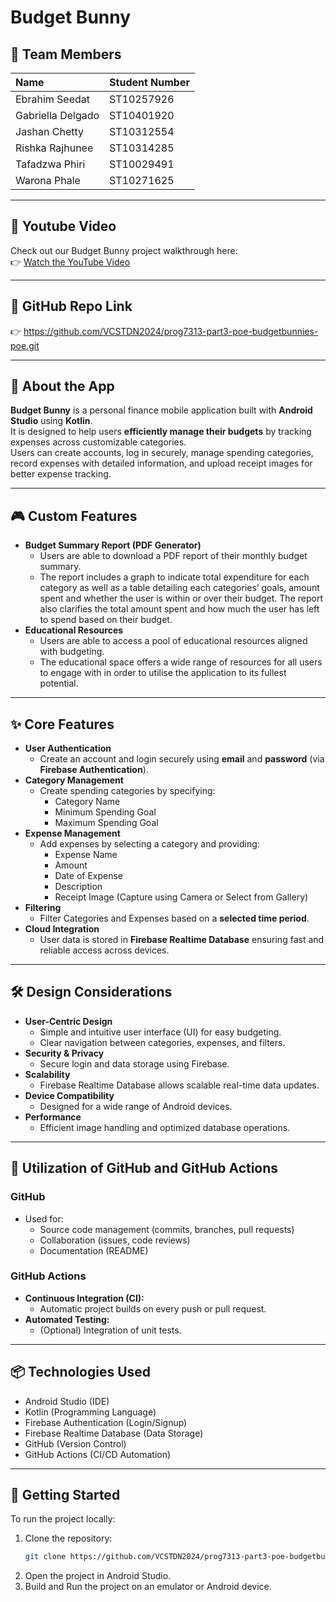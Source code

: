 # Budget Bunny

## 👥 Team Members
| Name | Student Number |
|:----------------------|:---------------|
| Ebrahim Seedat | ST10257926 |
| Gabriella Delgado | ST10401920 |
| Jashan Chetty | ST10312554 |
| Rishka Rajhunee | ST10314285 |
| Tafadzwa Phiri | ST10029491 |
| Warona Phale | ST10271625 |

---

## 🎥 Youtube Video
Check out our Budget Bunny project walkthrough here:  
👉 [Watch the YouTube Video](https://youtu.be/juXMgUIHil4)

---

## 🔗 GitHub Repo Link
👉 https://github.com/VCSTDN2024/prog7313-part3-poe-budgetbunnies-poe.git

---

## 📱 About the App
**Budget Bunny** is a personal finance mobile application built with **Android Studio** using **Kotlin**.  
It is designed to help users **efficiently manage their budgets** by tracking expenses across customizable categories.  
Users can create accounts, log in securely, manage spending categories, record expenses with detailed information, and upload receipt images for better expense tracking.

---

## 🎮 Custom Features 
- **Budget Summary Report (PDF Generator)**  
  - Users are able to download a PDF report of their monthly budget summary.
  - The report includes a graph to indicate total expenditure for each category as well as a table detailing each categories’ goals, amount spent and whether the user is within or over their 
    budget. The report also clarifies the total amount spent and how much the user has left to spend based on their budget. 
- **Educational Resources**  
  - Users are able to access a pool of educational resources aligned with budgeting. 
  - The educational space offers a wide range of resources for all users to engage with in order to utilise the application to its fullest potential. 

---

## ✨ Core Features
- **User Authentication**  
  - Create an account and login securely using **email** and **password** (via **Firebase Authentication**).
- **Category Management**  
  - Create spending categories by specifying:
    - Category Name
    - Minimum Spending Goal
    - Maximum Spending Goal
- **Expense Management**  
  - Add expenses by selecting a category and providing:
    - Expense Name
    - Amount
    - Date of Expense
    - Description
    - Receipt Image (Capture using Camera or Select from Gallery)
- **Filtering**  
  - Filter Categories and Expenses based on a **selected time period**.
- **Cloud Integration**  
  - User data is stored in **Firebase Realtime Database** ensuring fast and reliable access across devices.

---

## 🛠️ Design Considerations
- **User-Centric Design**  
  - Simple and intuitive user interface (UI) for easy budgeting.
  - Clear navigation between categories, expenses, and filters.
- **Security & Privacy**  
  - Secure login and data storage using Firebase.
- **Scalability**  
  - Firebase Realtime Database allows scalable real-time data updates.
- **Device Compatibility**  
  - Designed for a wide range of Android devices.
- **Performance**  
  - Efficient image handling and optimized database operations.

---

## 🔗 Utilization of GitHub and GitHub Actions
### GitHub
- Used for:
  - Source code management (commits, branches, pull requests)
  - Collaboration (issues, code reviews)
  - Documentation (README)


### GitHub Actions
- **Continuous Integration (CI):**
  - Automatic project builds on every push or pull request.
- **Automated Testing:**
  - (Optional) Integration of unit tests.


---

## 📦 Technologies Used
- Android Studio (IDE)
- Kotlin (Programming Language)
- Firebase Authentication (Login/Signup)
- Firebase Realtime Database (Data Storage)
- GitHub (Version Control)
- GitHub Actions (CI/CD Automation)

---

## 🚀 Getting Started
To run the project locally:

1. Clone the repository:
   ```bash
   git clone https://github.com/VCSTDN2024/prog7313-part3-poe-budgetbunnies-poe.git
2. Open the project in Android Studio.
3. Build and Run the project on an emulator or Android device.
